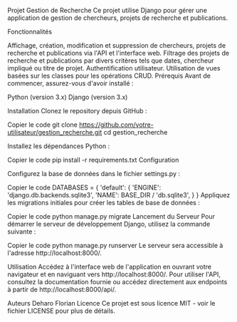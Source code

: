 Projet Gestion de Recherche
Ce projet utilise Django pour gérer une application de gestion de chercheurs, projets de recherche et publications.

Fonctionnalités

Affichage, création, modification et suppression de chercheurs, projets de recherche et publications via l'API et l'interface web.
Filtrage des projets de recherche et publications par divers critères tels que dates, chercheur impliqué ou titre de projet.
Authentification utilisateur.
Utilisation de vues basées sur les classes pour les opérations CRUD.
Prérequis
Avant de commencer, assurez-vous d'avoir installé :

Python (version 3.x)
Django (version 3.x)

Installation
Clonez le repository depuis GitHub :

Copier le code
git clone https://github.com/votre-utilisateur/gestion_recherche.git
cd gestion_recherche

Installez les dépendances Python :

Copier le code
pip install -r requirements.txt
Configuration

Configurez la base de données dans le fichier settings.py :

Copier le code
DATABASES = {
    'default': {
        'ENGINE': 'django.db.backends.sqlite3',
        'NAME': BASE_DIR / 'db.sqlite3',
    }
}
Appliquez les migrations initiales pour créer les tables de base de données :

Copier le code
python manage.py migrate
Lancement du Serveur
Pour démarrer le serveur de développement Django, utilisez la commande suivante :

Copier le code
python manage.py runserver
Le serveur sera accessible à l'adresse http://localhost:8000/.

Utilisation
Accédez à l'interface web de l'application en ouvrant votre navigateur et en naviguant vers http://localhost:8000/.
Pour utiliser l'API, consultez la documentation fournie ou accédez directement aux endpoints à partir de http://localhost:8000/api/.

Auteurs
Deharo Florian 
Licence
Ce projet est sous licence MIT - voir le fichier LICENSE pour plus de détails.

